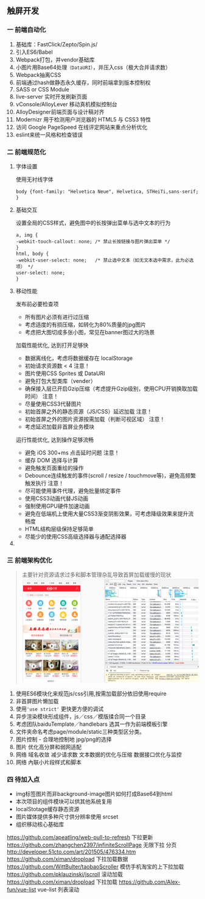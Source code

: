 ## 触屏开发

### 一 前端自动化

1. 基础库：FastClick/Zepto/Spin.js/
2. 引入ES6/Babel
3. Webpack打包，并vendor基础库
4. 小图片用Base64处理`（DataURI）`，并压入css（极大合并请求数）
5. Webpack抽离CSS
6. 前端通过hash做静态永久缓存，同时前端拿到版本控制权
7. SASS or CSS Module
8. live-server 实时开发刷新页面
9. vConsole/AlloyLever 移动真机模拟控制台
10. AlloyDesigner前端页面与设计稿对齐
11. Modernizr 用于检测用户浏览器的 HTML5 与 CSS3 特性
12. 访问 Google PageSpeed 在线评定网站来重点分析优化
13. eslint来统一风格和检查错误

### 二 前端规范化

1. 字体设置

	使用无衬线字体  
	```
	body {font-family: "Helvetica Neue", Helvetica, STHeiTi,sans-serif;
	}
	```
	
2. 基础交互

	设置全局的CSS样式，避免图中的长按弹出菜单与选中文本的行为  
	```
	a, img {
    -webkit-touch-callout: none; /* 禁止长按链接与图片弹出菜单 */
    }
	html, body {
	-webkit-user-select: none;   /* 禁止选中文本（如无文本选中需求，此为必选项） */
	user-select: none;
    }
    ```
    
3. 移动性能

	发布前必要检查项
	
	- 所有图片必须有进行过压缩  
	- 考虑适度的有损压缩，如转化为80%质量的jpg图片  
	- 考虑把大图切成多张小图，常见在banner图过大的场景
	
	加载性能优化, 达到打开足够快
	
	- 数据离线化，考虑将数据缓存在 localStorage
	- 初始请求资源数 < 4 注意！
	- 图片使用CSS Sprites 或 DataURI
	- 避免打包大型类库（vender）
	- 确保接入层已开启Gzip压缩（考虑提升Gzip级别，使用CPU开销换取加载时间） 注意！
	- 尽量使用CSS3代替图片
	- 初始首屏之外的静态资源（JS/CSS）延迟加载 注意！
	- 初始首屏之外的图片资源按需加载（判断可视区域） 注意！
	- 考虑延迟加载非首屏业务模块
	
	运行性能优化, 达到操作足够流畅
	
	- 避免 iOS 300+ms 点击延时问题 注意！
	- 缓存 DOM 选择与计算
	- 避免触发页面重绘的操作
	- Debounce连续触发的事件(scroll / resize / touchmove等)，避免高频繁触发执行 注意！
	- 尽可能使用事件代理，避免批量绑定事件
	- 使用CSS3动画代替JS动画
	- 强制使用GPU硬件加速动画
	- 避免在低端机上使用大量CSS3渐变阴影效果，可考虑降级效果来提升流畅度
	- HTML结构层级保持足够简单
	- 尽能少的使用CSS高级选择器与通配选择器

4.   

### 三 前端架构优化

> 主要针对资源请求过多和脚本管理杂乱导致首屏加载缓慢的现状
> ![request](./doc/img/request.png)

1. 使用ES6模块化来规范js/css引用,按需加载部分依旧使用require
2. 非首屏图片懒加载
3. 使用`'use strict'` 更快更方便的调试
4. 异步渲染模块形成组件，js／css／模版揉合同一个目录
5. 考虑团队baiduTemplate／handlebars 选其一作为前端模板引擎
6. 文件夹命名考虑page/module/static三种类型区分类。
7. 图片控制 - 合理地控制地 jpg/png的选择
8. 图片 优化高分屏和弱网适配
9. 网络 域名收敛 减少请求数 文本数据的优化与压缩 数据接口优化与监控
10. 网络 內联小片段样式和脚本


### 四 待加入点

* img标签图片而非background-image图片如何打成Base64到html
* 本次项目的组件模块可以供其他系统复用
* localStotage缓存静态资源
* 图片媒体提供多种尺寸供分辨率使用 srcset
* 组织移动核心基础库


https://github.com/apeatling/web-pull-to-refresh
下拉更新
https://github.com/zhangchen2397/infiniteScrollPage
无限下拉 分页
http://developer.51cto.com/art/201505/476334.htm
https://github.com/ximan/dropload
下拉加载数据
https://github.com/WittBulter/taobaoScroller
模仿手机淘宝的上下拉加载
https://github.com/pklauzinski/jscroll
滚动加载
https://github.com/ximan/dropload
下拉加载
https://github.com/Alex-fun/vue-list
vue-list 列表滚动